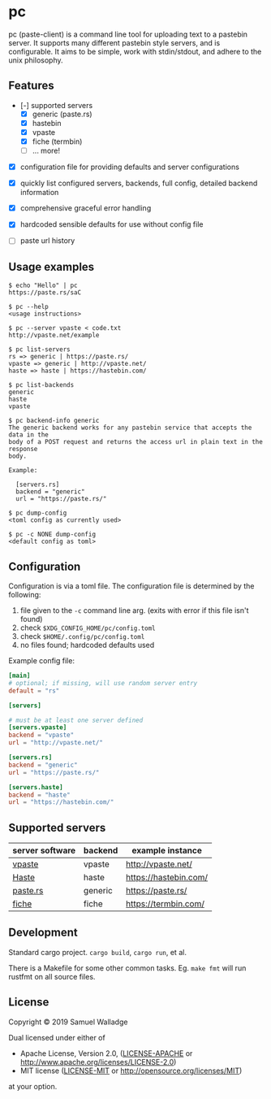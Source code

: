# pc

pc (paste-client) is a command line tool for uploading text to a pastebin
server. It supports many different pastebin style servers, and is configurable.
It aims to be simple, work with stdin/stdout, and adhere to the unix
philosophy.


## Features

- [-] supported servers
  - [X] generic (paste.rs)
  - [X] hastebin
  - [X] vpaste
  - [X] fiche (termbin)
  - [ ] ... more!
- [X] configuration file for providing defaults and server configurations
- [X] quickly list configured servers, backends, full config, detailed backend
  information
- [X] comprehensive graceful error handling
- [X] hardcoded sensible defaults for use without config file
- [ ] paste url history


## Usage examples

```
$ echo "Hello" | pc
https://paste.rs/saC

$ pc --help
<usage instructions>

$ pc --server vpaste < code.txt
http://vpaste.net/example

$ pc list-servers
rs => generic | https://paste.rs/
vpaste => generic | http://vpaste.net/
haste => haste | https://hastebin.com/

$ pc list-backends
generic
haste
vpaste

$ pc backend-info generic
The generic backend works for any pastebin service that accepts the data in the
body of a POST request and returns the access url in plain text in the response
body.

Example:

  [servers.rs]
  backend = "generic"
  url = "https://paste.rs/"

$ pc dump-config
<toml config as currently used>

$ pc -c NONE dump-config
<default config as toml>
```

## Configuration

Configuration is via a toml file. The configuration file is determined by the
following:

1. file given to the `-c` command line arg. (exits with error if this file
   isn't found)
2. check `$XDG_CONFIG_HOME/pc/config.toml`
3. check `$HOME/.config/pc/config.toml`
5. no files found; hardcoded defaults used


Example config file:

```toml
[main]
# optional; if missing, will use random server entry
default = "rs"

[servers]

# must be at least one server defined
[servers.vpaste]
backend = "vpaste"
url = "http://vpaste.net/"

[servers.rs]
backend = "generic"
url = "https://paste.rs/"

[servers.haste]
backend = "haste"
url = "https://hastebin.com/"
```

## Supported servers

| server software                                     | backend | example instance      |
| ------                                              | ------- | ---------------       |
| [vpaste](http://pileus.org/tools/vpaste)            | vpaste  | http://vpaste.net/    |
| [Haste](https://github.com/seejohnrun/haste-server) | haste   | https://hastebin.com/ |
| [paste.rs](https://paste.rs/web)                    | generic | https://paste.rs/     |
| [fiche](https://github.com/solusipse/fiche)         | fiche   | https://termbin.com/  |


## Development

Standard cargo project. `cargo build`, `cargo run`, et al.

There is a Makefile for some other common tasks. Eg. `make fmt` will run
rustfmt on all source files.


## License

Copyright © 2019 Samuel Walladge

Dual licensed under either of

* Apache License, Version 2.0, ([LICENSE-APACHE](LICENSE-APACHE) or http://www.apache.org/licenses/LICENSE-2.0)
* MIT license ([LICENSE-MIT](LICENSE-MIT) or http://opensource.org/licenses/MIT)

at your option.
